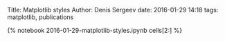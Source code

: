 Title: Matplotlib styles
Author: Denis Sergeev
date: 2016-01-29 14:18
tags: matplotlib, publications

{% notebook 2016-01-29-matplotlib-styles.ipynb cells[2:] %}